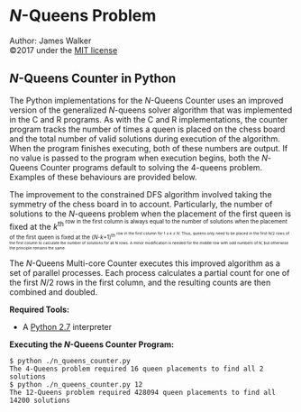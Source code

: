 # _N_-Queens Problem  
Author: James Walker  
©2017 under the [MIT license]  

## _N_-Queens Counter in Python  
The Python implementations for the _N_-Queens Counter uses an improved version of the generalized _N_-queens solver algorithm that was implemented in the C and R programs. As with the C and R implementations, the counter program tracks the number of times a queen is placed on the chess board and the total number of valid solutions during execution of the algorithm. When the program finishes executing, both of these numbers are output. If no value is passed to the program when execution begins, both the _N_-Queens Counter programs default to solving the 4-queens problem. Examples of these behaviours are provided below.    

The improvement to the constrained DFS algorithm involved taking the symmetry of the chess board in to account. Particularly, the number of solutions to the _N_-queens problem when the placement of the first queen is fixed at the _k_<sup>th<sup/> row in the first column is always equal to the number of solutions when the placement of the first queen is fixed at the (_N_-_k_+1)<sup>th<sup/> row in the first column for 1 ≤ _k_ ≤ _N_. Thus, queens only need to be placed in the first _N_/2 rows of the first column to calculate the number of solutions for all N rows. A minor modification is needed for the middle row with odd numbers of _N_, but otherwise the principle remains the same.  

The _N_-Queens Multi-core Counter executes this improved algorithm as a set of parallel processes. Each process calculates a partial count for one of the first _N_/2 rows in the first column, and the resulting counts are then combined and doubled.

**Required Tools:**  
- A [Python 2.7] interpreter  

**Executing the _N_-Queens Counter Program:**  
```
$ python ./n_queens_counter.py  
The 4-Queens problem required 16 queen placements to find all 2 solutions  
$ python ./n_queens_counter.py 12
The 12-Queens problem required 428094 queen placements to find all 14200 solutions  
```  

[MIT license]: http://www.opensource.org/licenses/mit-license.php  
[Python 2.7]: http://www.python.org/download/releases/2.7/
